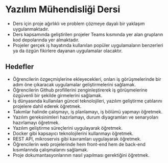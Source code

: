 # Yazılım Mühendisliği Dersi

* Ders için proje ağırlıklı ve problem çözmeye dayalı bir yaklaşım uygulanmaktadır. 
* Ders kapsamında geliştirilen projeler Teams kısmında yer alan grupların kod depolarında yer almaktadır.
* Projeler gerçek iş hayatında kullanılan popüler uygulamaların benzerleri ya da özgün fikirlere dayanan uygulamalar olacaktır.

## Hedefler

* Öğrencilerin özgeçmişlerine ekleyecekleri, onları iş görüşmelerinde bir adım öne çıkaracak uygulamalar geliştirmelerini sağlamak.
* Öğrencilerin Github profillerini zenginleştirerek iş görüşmelerine özgüvenli bir şekilde girmelerini sağlamak.
* İş dünyasında kullanılan güncel teknolojileri, yazılım geliştirme çatılarını projelere dahil ederek öğretmek.
* Takımlar halinde çalışmayı, iş planlamayı, iş bölümü yapmayı öğretmek.
* Yazılım gereksinimleri hazırlamayı, durum diyagramları ve senaryoları hazırlamayı öğretmek.
* Yazılım geliştirme süreçlerini uygulayarak öğretmek.
* Docker gibi kapsayıcı teknolojilerini kullanmayı öğretmek.
* REST API, mikroservis gibi kavramları uygulayarak öğretmek.
* Öğrencilerin web projelerinde hem front-end hem de back-end kısımlarında çalışmalarını sağlamak.
* Proje dokumantasyonlarının nasıl yapılması gerektiğini öğretmek.
